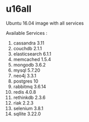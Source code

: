 # u16all
Ubuntu 16.04 image with all services

Available Services :

1. cassandra 3.11
2. couchdb 2.1.1
3. elasticsearch 6.1.1
4. memcached 1.5.4
5. mongodb 3.6.2
6. mysql 5.7.20
7. neo4j 3.3.1
8. postgres 10
9. rabbitmq 3.6.14
10. redis 4.0.8
11. rethinkdb 2.3.6
12. riak 2.2.3
13. selenium 3.8.1
14. sqllite 3.22.0
